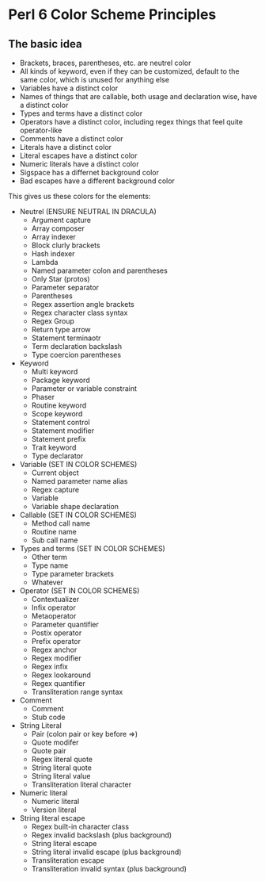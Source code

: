 # Perl 6 Color Scheme Principles

## The basic idea

* Brackets, braces, parentheses, etc. are neutrel color
* All kinds of keyword, even if they can be customized, default to the same
  color, which is unused for anything else
* Variables have a distinct color
* Names of things that are callable, both usage and declaration wise, have a
  distinct color
* Types and terms have a distinct color
* Operators have a distinct color, including regex things that feel quite
  operator-like
* Comments have a distinct color
* Literals have a distinct color
* Literal escapes have a distinct color
* Numeric literals have a distinct color
* Sigspace has a differnet background color
* Bad escapes have a different background color

This gives us these colors for the elements:

* Neutrel (ENSURE NEUTRAL IN DRACULA)
    * Argument capture
    * Array composer
    * Array indexer
    * Block clurly brackets
    * Hash indexer
    * Lambda
    * Named parameter colon and parentheses
    * Only Star (protos)
    * Parameter separator
    * Parentheses
    * Regex assertion angle brackets
    * Regex character class syntax
    * Regex Group
    * Return type arrow
    * Statement terminaotr
    * Term declaration backslash
    * Type coercion parentheses
* Keyword
    * Multi keyword
    * Package keyword
    * Parameter or variable constraint
    * Phaser
    * Routine keyword
    * Scope keyword
    * Statement control
    * Statement modifier
    * Statement prefix
    * Trait keyword
    * Type declarator
* Variable (SET IN COLOR SCHEMES)
    * Current object
    * Named parameter name alias
    * Regex capture
    * Variable
    * Variable shape declaration
* Callable (SET IN COLOR SCHEMES)
    * Method call name
    * Routine name
    * Sub call name
* Types and terms (SET IN COLOR SCHEMES)
    * Other term
    * Type name
    * Type parameter brackets
    * Whatever
* Operator (SET IN COLOR SCHEMES)
    * Contextualizer
    * Infix operator
    * Metaoperator
    * Parameter quantifier
    * Postix operator
    * Prefix operator
    * Regex anchor
    * Regex modifier
    * Regex infix
    * Regex lookaround
    * Regex quantifier
    * Transliteration range syntax
* Comment
    * Comment
    * Stub code
* String Literal
    * Pair (colon pair or key before =>)
    * Quote modifer
    * Quote pair
    * Regex literal quote
    * String literal quote
    * String literal value
    * Transliteration literal character
* Numeric literal
    * Numeric literal
    * Version literal
* String literal escape
    * Regex built-in character class
    * Regex invalid backslash (plus background)
    * String literal escape
    * String literal invalid escape (plus background)
    * Transliteration escape
    * Transliteration invalid syntax (plus background)
